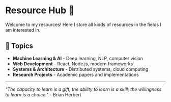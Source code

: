 # Resource Hub 🏦

Welcome to my resources! Here I store all kinds of resources in the fields I am interested in.

## 🎯 Topics

- **Machine Learning & AI** - Deep learning, NLP, computer vision
- **Web Development** - React, Node.js, modern frameworks
- **Systems & Architecture** - Distributed systems, cloud computing
- **Research Projects** - Academic papers and implementations

---

_"The capacity to learn is a gift; the ability to learn is a skill; the willingness to learn is a choice."_ - Brian Herbert
